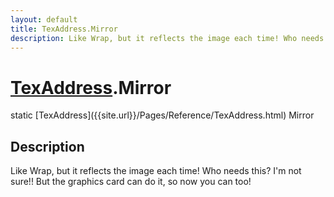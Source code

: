 ```yaml
---
layout: default
title: TexAddress.Mirror
description: Like Wrap, but it reflects the image each time! Who needs this? I'm not sure!! But the graphics card can do it, so now you can too!
---
```

# [TexAddress]({{site.url}}/Pages/Reference/TexAddress.html).Mirror

<div class='signature' markdown='1'>
static [TexAddress]({{site.url}}/Pages/Reference/TexAddress.html) Mirror
</div>

## Description
Like Wrap, but it reflects the image each time! Who needs
this? I'm not sure!! But the graphics card can do it, so now you
can too!

